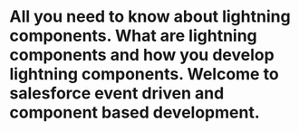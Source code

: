 # All you need to know about lightning components. What are lightning components and how you develop lightning components. Welcome to salesforce event driven and component based development.
